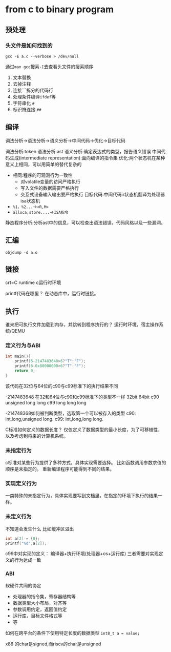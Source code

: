 # from c to binary program
## 预处理

### 头文件是如何找到的
`gcc -E a.c --verbose > /dev/null`

通过`man gcc`搜索`-I`去查看头文件的搜索顺序

1. 文本替换
2. 去掉注释
3. 连接`\``拆分的代码行
4. 处理条件编译`ifdef`等
5. 字符串化 `#` 
6. 标识符连接 `##`

## 编译
词法分析->语法分析->语义分析->中间代码->优化->目标代码

词法分析:token
语法分析:ast
语义分析:确定表达式的类型，报告语义错误
中间代码生成(intermediate representation):面向编译的指令集
优化:两个状态机在某种意义上相同，可以用简单的替代复杂的
- 相同:程序的可观测行为一致性
    - 对volatile变量的访问严格执行
    - 写入文件的数据需要严格执行
    - 交互式设备输入输出要严格执行
目标代码:中间代码ir状态机翻译为处理器isa状态机
- `%1，%2...`->`<R,M>`
- `alloca,store....`->`ISA指令`


静态程序分析:分析ast中的信息，可以检查出语法错误，代码风格以及一些漏洞。

## 汇编
`objdump -d a.o`


## 链接
crt=C runtime c运行时环境

printf代码在哪里？
在动态库中，运行时链接。

## 执行

谁来把可执行文件加载到内存，并跳转到程序执行的？
运行时环境，宿主操作系统/QEMU

### 定义行为与ABI
```c
int main(){
    printf(6-2147483648>6?"T":"F");
    printf(6-0x80000000>6?"T":"F");
    return 0;
}
```

该代码在32位与64位的c90与c99标准下的执行结果不同

-2147483648 在32和64位与c90和c99标准下的类型不一样
     32bit            64bit
c90  unsigned long    long
c99  long long        long 

-214748368如何被判断类型，选取第一个可以被存入的类型
c90: int,long,unsigned long.
c99: int,long,long long.

C标准如何定义的数据长度？
仅仅定义了数据类型的最小长度，为了可移植性，以及考虑到将来的计算机系统。

### 未指定行为
c标准对某些行为提供了多种方式，具体实现需要选择。
比如函数调用参数求值的顺序是未指定的。
重新编译程序可能得到不同的结果。

### 实现定义行为
一类特殊的未指定行为，具体实现要写到文档里，在指定的环境下执行的结果一样。

### 未定义行为
不知道会发生什么
比如缓冲区溢出
```c
int a[2] = {0};
printf("%d",a[2]);
```

c99中对实现的定义：
编译器+执行环境(处理器+os+运行库)
三者需要对实现定义的行为达成一致

### ABI
软硬件共同的协定
- 处理器的指令集，寄存器结构等
- 数据类型大小布局，对齐等
- 参数调用约定，返回值约定
- 运行库，目标文件格式等
- 等


如何在跨平台的条件下使用特定长度的数据类型
`int8_t a = value;`

x86 的char是signed,而riscv的char是unsigned

